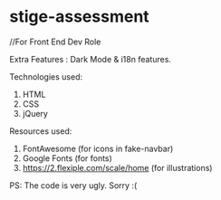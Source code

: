 # stige-assessment

//For Front End Dev Role

Extra Features : Dark Mode & i18n features.

Technologies used:
1. HTML
2. CSS
3. jQuery

Resources used:
1. FontAwesome (for icons in fake-navbar)
2. Google Fonts (for fonts)
3. https://2.flexiple.com/scale/home (for illustrations)


PS: The code is very ugly. Sorry :(
